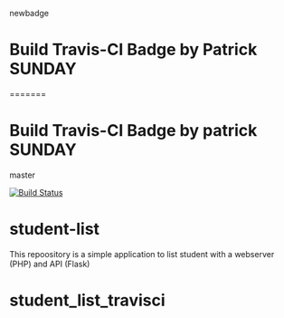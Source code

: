 newbadge
# Build Travis-CI Badge by Patrick SUNDAY
=======
# Build Travis-CI Badge by patrick SUNDAY
master

[![Build Status](https://travis-ci.org/PSU01/student_list_travisci.svg?branch=master)](https://travis-ci.org/PSU01/student_list_travisci)

# student-list 

This repoository is a simple application to list student with a webserver (PHP) and API (Flask)

# student_list_travisci
